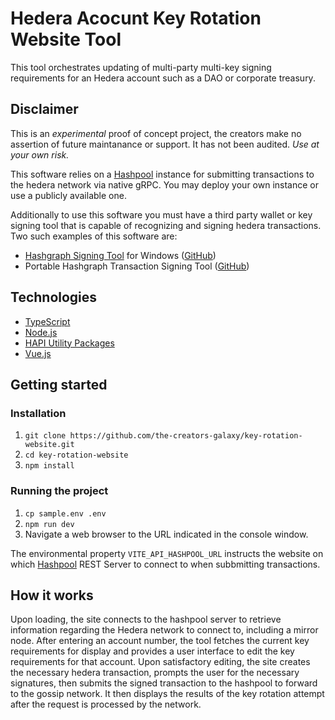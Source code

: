 # Hedera Acocunt Key Rotation Website Tool

This tool orchestrates updating of multi-party multi-key signing requirements for an Hedera account such as a DAO or corporate treasury.

## Disclaimer

This is an *experimental* proof of concept project, the creators make no assertion of future maintanance or support.  It has not been audited. *Use at your own risk.*

This software relies on a [Hashpool](https://github.com/the-creators-galaxy/hashpool) instance for submitting transactions to the hedera network via native gRPC.  You may deploy your own instance or use a publicly available one.

Additionally to use this software you must have a third party wallet or key signing tool that is capable of recognizing and signing hedera transactions.  Two such examples of this software are:

* [Hashgraph Signing Tool](https://apps.microsoft.com/store/detail/hashgraph-signing-tool/9PPB258CD9P7) for Windows ([GitHub](https://github.com/bugbytesinc/Hashgraph-Signing-Tool))
* Portable Hashgraph Transaction Signing Tool ([GitHub](https://github.com/bugbytesinc/hashgraph-transaction-signing-tool))


## Technologies

- [TypeScript](https://www.typescriptlang.org)
- [Node.js](https://nodejs.org/en/)
- [HAPI Utility Packages](https://github.com/bugbytesinc/hapi-proto)
- [Vue.js](https://vuejs.org/)

## Getting started

### Installation

1. `git clone https://github.com/the-creators-galaxy/key-rotation-website.git`
2. `cd key-rotation-website`
3. `npm install`

### Running the project

1. `cp sample.env .env`
1. `npm run dev`
2. Navigate a web browser to the URL indicated in the console window.

The environmental property `VITE_API_HASHPOOL_URL`
instructs the website on which [Hashpool](https://github.com/the-creators-galaxy/hashpool) REST Server
to connect to when subbmitting transactions.

## How it works

Upon loading, the site connects to the hashpool server to retrieve 
information regarding the Hedera network to connect to, including a mirror 
node.  After entering an account number, the tool fetches the current key 
requirements for display and provides a user interface to edit the key 
requirements for that account.  Upon satisfactory editing, the site creates 
the necessary hedera transaction, prompts the user for the necessary 
signatures, then submits the signed transaction to the hashpool to forward 
to the gossip network.  It then displays the results of the key rotation 
attempt after the request is processed by the network. 

